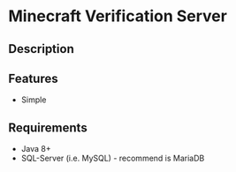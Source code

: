 # Minecraft Verification Server

## Description



## Features

* Simple

## Requirements

* Java 8+
* SQL-Server (i.e. MySQL) - recommend is MariaDB